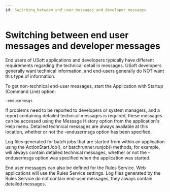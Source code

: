 ```yaml
---
id: Switching_between_end_user_messages_and_developer_messages
---
```


# Switching between end user messages and developer messages

End users of USoft applications and developers typically have different requirements regarding the technical detail in messages. USoft developers generally want technical information, and end-users generally do NOT want this type of information.

To get non-technical end-user messages, start the Application with Startup (Command Line) option:

```
-endusermsgs
```

If problems need to be reported to developers or system managers, and a report containing detailed technical messages is required, these messages can be accessed using the Message History option from the application's Help menu. Detailed technical messages are always available at this location, whether or not the -endusermsgs option has been specified.

Log files generated for batch jobs that are started from within an application using the ActionStartJob(), or batchrunner.runjob() methods, for example, will always contain detailed technical messages, whether or not the -endusermsgs option was specified when the application was started.

End user messages can also be defined for the Rules Service. Web applications will use the Rules Service settings. Log files generated by the Rules Service do not contain end-user messages, they always contain detailed messages.